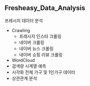 ## Fresheasy_Data_Analysis
프레시지 데이터 분석
+ Crawling
  + 프레시지 인스타 크롤링
  + 네이버 크롤링
  + 네이버 뉴스 크롤링
  + 네이버 쇼핑 리뷰 크롤링
+ WordCloud
+ 검색량 시계열 예측
+ 시각화 전체 가구 및 1인가구 데이터
+ 상관관계 분석
